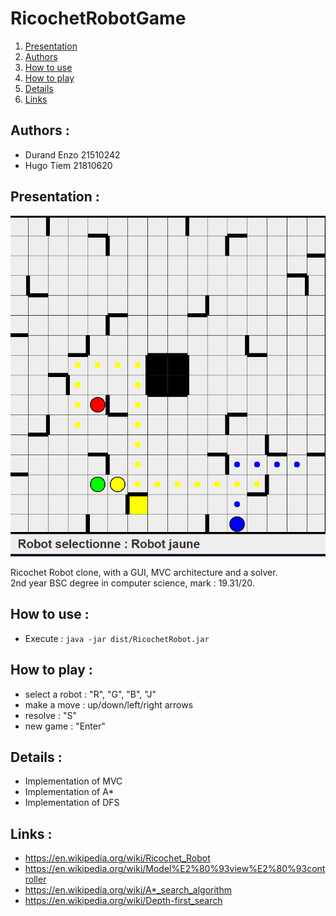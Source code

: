 # RicochetRobotGame

1. [Presentation](#presentation-)
2. [Authors](#authors-)
3. [How to use](#how-to-use-)
4. [How to play](#how-to-play-)
5. [Details](#details-)
6. [Links](#links-)

## Authors :

- Durand Enzo 21510242
- Hugo Tiem 21810620

## Presentation :

<p align="center"><img src="img.png"></p>

Ricochet Robot clone, with a GUI, MVC architecture and a solver.<br>
2nd year BSC degree in computer science, mark : 19.31/20.

## How to use :

- Execute : ``java -jar dist/RicochetRobot.jar``

## How to play :

- select a robot : "R", "G", "B", "J"
- make a move : up/down/left/right arrows
- resolve : "S"
- new game : "Enter"

## Details :

- Implementation of MVC
- Implementation of A*
- Implementation of DFS

## Links :

- https://en.wikipedia.org/wiki/Ricochet_Robot
- https://en.wikipedia.org/wiki/Model%E2%80%93view%E2%80%93controller
- https://en.wikipedia.org/wiki/A*_search_algorithm
- https://en.wikipedia.org/wiki/Depth-first_search
